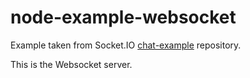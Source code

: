 # node-example-websocket

Example taken from Socket.IO [chat-example](https://github.com/rauchg/chat-example) repository.

This is the Websocket server.
